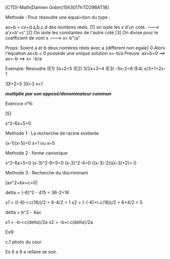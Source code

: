 [CTDI-Math(Damien Gobin)$15h30$17h$TD29$BAT18]

Methode : Pour résoudre une équai=tion du type :

ax+b = cx+d
a,b,c,d des nombres réels.
[1] on isole les x d'un coté. ---> a'x+b'=c'
[2] On isole les constantes de l'autre coté
[3] On divise pour le coefficient de vont x ---> x= b"/a"

Props: Soient a et b deux nombres réels avec a {different non egale} 0
Alors l'équation ax+b = 0
possède une unique solution x=-b/a
  Preuve: ax+b=0 ==> ax=-b
                 ==> x= -b/a
                 
Exemple: Résoudre 
(E1) 3x+2=5
(E2) 3/2x+3=4
(E3) -5x-2=8
(E4) x/3+1=2x-1

3X+2=5
3X=3
x=1

***multiplie par son opposé/denominateur commun***

Exercice n°6:

[5]

x^2-6x+5=0

Methode 1 : La recherche de racine evidente

(x-1)(x-5)=0
x=1 ou x=5

Methode 2 : forme canonique

x^2-6x+5=0
(x-3)^2-9+5=0
(x-3)^2-4=0
((x-3)-2)((x-3)+2)= 0




Methode 3 : Recherche du discriminant

[ax^2+bx+c=0]

delta = (-6)^2 - 4*1*5
	  = 36-2=16

x1 = ((-6)-r.c(16))/2 = 6-4/2 = 1
x2 = (-(-6)+r.c(16))/2 = 6+4/2 = 5

delta = b^2 - 4ac

x1 = -b-r.c(delta)/2a
x2 = -b+r.c(delta)/2a


Ex9:

c.f photo du cour

Ex 6 a 9 a refaire se soir.









